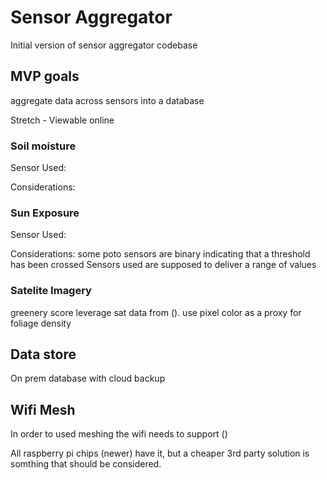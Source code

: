 # Sensor Aggregator

Initial version of sensor aggregator codebase

## MVP goals

aggregate data across sensors into a database

Stretch - Viewable online

### Soil moisture 
Sensor Used:

Considerations:


### Sun Exposure
Sensor Used:

Considerations:
some poto sensors are binary indicating that a threshold has been crossed
Sensors used are supposed to deliver a range of values

### Satelite Imagery

greenery score
leverage sat data from (). use pixel color as a proxy for foliage density


## Data store
On prem database with cloud backup

## Wifi Mesh
In order to used meshing the wifi needs to support ()

All raspberry pi chips (newer) have it, but a cheaper 3rd party solution is somthing that should be considered.





